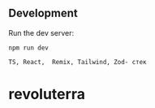 
## Development

Run the dev server:

```
npm run dev

TS, React,  Remix, Tailwind, Zod- стек
```
# revoluterra
